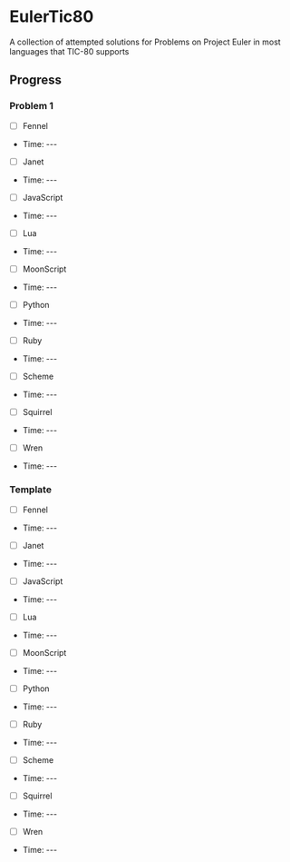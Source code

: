 # EulerTic80
A collection of attempted solutions for Problems on Project Euler in most languages that TIC-80 supports

## Progress
### Problem 1
- [ ] Fennel
- Time: ---
- [ ] Janet
- Time: ---
- [ ] JavaScript
- Time: ---
- [ ] Lua
- Time: ---
- [ ] MoonScript
- Time: ---
- [ ] Python
- Time: ---
- [ ] Ruby
- Time: ---
- [ ] Scheme
- Time: ---
- [ ] Squirrel
- Time: ---
- [ ] Wren
- Time: ---

### Template
- [ ] Fennel
- Time: ---
- [ ] Janet
- Time: ---
- [ ] JavaScript
- Time: ---
- [ ] Lua
- Time: ---
- [ ] MoonScript
- Time: ---
- [ ] Python
- Time: ---
- [ ] Ruby
- Time: ---
- [ ] Scheme
- Time: ---
- [ ] Squirrel
- Time: ---
- [ ] Wren
- Time: ---
